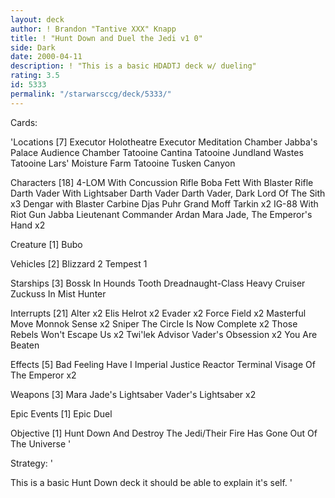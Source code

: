 ```yaml
---
layout: deck
author: ! Brandon "Tantive XXX" Knapp
title: ! "Hunt Down and Duel the Jedi v1 0"
side: Dark
date: 2000-04-11
description: ! "This is a basic HDADTJ deck w/ dueling"
rating: 3.5
id: 5333
permalink: "/starwarsccg/deck/5333/"
---
```

Cards: 

'Locations [7]
Executor Holotheatre
Executor Meditation Chamber
Jabba's Palace Audience Chamber
Tatooine Cantina
Tatooine Jundland Wastes
Tatooine Lars' Moisture Farm
Tatooine Tusken Canyon

Characters [18]
4-LOM With Concussion Rifle
Boba Fett With Blaster Rifle
Darth Vader With Lightsaber
Darth Vader
Darth Vader, Dark Lord Of The Sith x3
Dengar with Blaster Carbine
Djas Puhr
Grand Moff Tarkin x2
IG-88 With Riot Gun
Jabba
Lieutenant Commander Ardan
Mara Jade, The Emperor's Hand x2

Creature [1]
Bubo

Vehicles [2]
Blizzard 2
Tempest 1

Starships [3]
Bossk In Hounds Tooth
Dreadnaught-Class Heavy Cruiser
Zuckuss In Mist Hunter

Interrupts [21]
Alter x2
Elis Helrot x2
Evader x2
Force Field x2
Masterful Move
Monnok
Sense x2
Sniper
The Circle Is Now Complete x2
Those Rebels Won't Escape Us x2
Twi'lek Advisor
Vader's Obsession x2
You Are Beaten

Effects [5]
Bad Feeling Have I
Imperial Justice
Reactor Terminal
Visage Of The Emperor x2

Weapons [3]
Mara Jade's Lightsaber
Vader's Lightsaber x2

Epic Events [1]
Epic Duel

Objective [1]
Hunt Down And Destroy The Jedi/Their Fire Has Gone Out Of The Universe
'

Strategy: '

This is a basic Hunt Down deck it should be able to explain it's self. '
